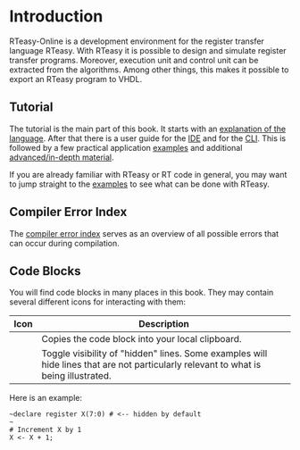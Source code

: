 # Introduction

RTeasy-Online is a development environment for the register transfer language RTeasy. With RTeasy it is possible to design and simulate register transfer programs. Moreover, execution unit and control unit can be extracted from the algorithms. Among other things, this makes it possible to export an RTeasy program to VHDL.

## Tutorial

The tutorial is the main part of this book. It starts with an [explanation of the language](tutorial/lang). After that there is a user guide for the [IDE](tutorial/ide) and for the [CLI](tutorial/cli). This is followed by a few practical application [examples](tutorial/examples) and additional [advanced/in-depth material](tutorial/advanced).

If you are already familiar with RTeasy or RT code in general, you may want to jump straight to the [examples](tutorial/examples) to see what can be done with RTeasy.

## Compiler Error Index

The [compiler error index](compiler-error-index/errors.md) serves as an overview of all possible errors that can occur during compilation.

## Code Blocks

You will find code blocks in many places in this book. They may contain several different icons for interacting with them:

| Icon                       | Description                                                                                                                         |
| -------------------------- | ----------------------------------------------------------------------------------------------------------------------------------- |
| <i class="fa fa-copy"></i> | Copies the code block into your local clipboard.                                                                                    |
| <i class="fa fa-eye"></i>  | Toggle visibility of "hidden" lines. Some examples will hide lines that are not particularly relevant to what is being illustrated. |

Here is an example:

```rteasy
~declare register X(7:0) # <-- hidden by default
~
# Increment X by 1
X <- X + 1;
```
